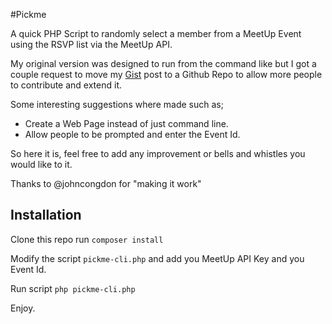 #Pickme

A quick PHP Script to randomly select a member from a MeetUp Event
using the RSVP list via the MeetUp API.

My original version was designed to run from the command like but I got a couple
request to move my [Gist](https://gist.github.com/shocm/11260096) post to a Github Repo
to allow more people to contribute and extend it.

Some interesting suggestions where made such as;

 - Create a Web Page instead of just command line.
 - Allow people to be prompted and enter the Event Id.

So here it is, feel free to add any improvement or bells and whistles you would like to it.

Thanks to @johncongdon for "making it work"

## Installation

Clone this repo
run ```composer install```

Modify the script ```pickme-cli.php``` and add you MeetUp API Key and you Event Id.

Run script ```php pickme-cli.php```


Enjoy.
